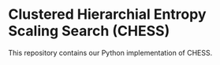 # Clustered Hierarchial Entropy Scaling Search (CHESS)

This repository contains our Python implementation of CHESS.  
